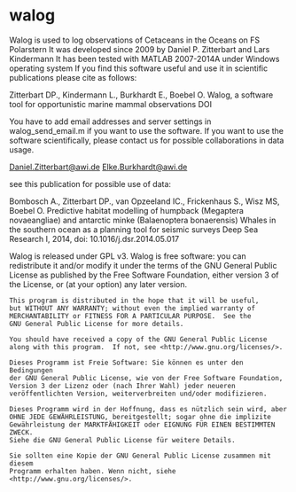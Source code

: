 walog
=====
Walog is used to log observations of Cetaceans in the Oceans on FS Polarstern
It was developed since 2009 by Daniel P. Zitterbart and Lars Kindermann
It has been tested with MATLAB 2007-2014A under Windows operating system
If you find this software useful and use it in scientific publications please cite as follows:

Zitterbart DP., Kindermann L., Burkhardt E., Boebel O.
Walog, a software tool for opportunistic marine mammal observations
DOI

You have to add email addresses and server settings in walog_send_email.m if you want to use the software.
If you want to use the software scientifically, please contact us for possible collaborations in data usage.

Daniel.Zitterbart@awi.de
Elke.Burkhardt@awi.de

see this publication for possible use of data:

Bombosch A., Zitterbart DP., van Opzeeland IC., Frickenhaus S., Wisz MS, Boebel O.
Predictive habitat modelling of humpback (Megaptera novaeangliae) and antarctic minke (Balaenoptera bonaerensis) Whales in the southern ocean as a planning tool for seismic surveys
Deep Sea Research I, 2014, doi: 10.1016/j.dsr.2014.05.017

Walog is released under GPL v3.
 Walog is free software: you can redistribute it and/or modify
    it under the terms of the GNU General Public License as published by
    the Free Software Foundation, either version 3 of the License, or
    (at your option) any later version.

    This program is distributed in the hope that it will be useful,
    but WITHOUT ANY WARRANTY; without even the implied warranty of
    MERCHANTABILITY or FITNESS FOR A PARTICULAR PURPOSE.  See the
    GNU General Public License for more details.

    You should have received a copy of the GNU General Public License
    along with this program.  If not, see <http://www.gnu.org/licenses/>.

    Dieses Programm ist Freie Software: Sie können es unter den Bedingungen
    der GNU General Public License, wie von der Free Software Foundation,
    Version 3 der Lizenz oder (nach Ihrer Wahl) jeder neueren
    veröffentlichten Version, weiterverbreiten und/oder modifizieren.

    Dieses Programm wird in der Hoffnung, dass es nützlich sein wird, aber
    OHNE JEDE GEWÄHRLEISTUNG, bereitgestellt; sogar ohne die implizite
    Gewährleistung der MARKTFÄHIGKEIT oder EIGNUNG FÜR EINEN BESTIMMTEN ZWECK.
    Siehe die GNU General Public License für weitere Details.

    Sie sollten eine Kopie der GNU General Public License zusammen mit diesem
    Programm erhalten haben. Wenn nicht, siehe <http://www.gnu.org/licenses/>.
